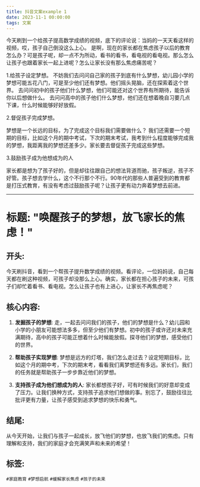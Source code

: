 ```yaml
---
title: 抖音文案example 1
date: 2023-11-1 00:00:00
tags: 文案
---
```


今天刷到一个给孩子提高数学成绩的视频，底下的评论说：当妈的一天天看这样的视频，哎，孩子自己倒没这么上心。 是啊，现在的家长都在焦虑孩子以后的教育怎么办？可是孩子呢，却一点不为所动，看书的看书，看电视的看电视。那么怎么让孩子也跟着家长一起上进呢？怎么让家长没有那么焦虑痛苦呢？

1.给孩子设定梦想。
不妨我们去问问自己家的孩子到底有什么梦想，幼儿园小学的梦想可能五花八门，可是至少他们还有梦想。他们摇头晃脑，还在探索着这个世界。
去问问初中的孩子他们什么梦想，他们可能还对这个世界有所期待，能告诉你以后想做什么。
去问问高中的孩子他们什么梦想，他们还在想着晚自习要几点下课，什么时候能够好好放假。

2.督促孩子完成梦想。

梦想是一个长远的目标，为了完成这个目标我们需要做什么？
我们还需要一个短期的目标，比如这个月的期中考试，下次的期末考试，我考到什么程度能够完成我的梦想，我距离我的梦想还差多少。家长要去督促孩子完成这些梦想。


3.鼓励孩子成为他想成为的人

家长都是想为了孩子好的，但是却往往跟自己的想法背道而驰，孩子叛逆，孩子不好管。孩子想去学什么，这个不行那个不行。90年代的那些人普遍受到的教育都是打压式教育，有没有考虑过鼓励孩子呢？让孩子更有动力奔着梦想去前进。

----

# 标题: "唤醒孩子的梦想，放飞家长的焦虑！"

## 开头:
今天刷抖音，看到一个帮孩子提升数学成绩的视频。看评论，一位妈妈说，自己每天都在刷这种视频，可孩子却没那么上心。确实，家长都在担心孩子的未来，可孩子们却忙着看书、看电视。怎么让孩子也有上进心，让家长不再焦虑呢？

## 核心内容:
1. **发掘孩子的梦想**:
   走，一起去问问我们的孩子，他们的梦想是什么？幼儿园和小学的小朋友可能想法多多，但至少他们有梦想。初中的孩子或许还对未来充满期待，高中的孩子可能正想着什么时候能放假。探寻他们的梦想，感受他们的世界。

2. **帮助孩子实现梦想**:
   梦想是远方的灯塔，我们怎么走过去？设定短期目标，比如这个月的期中考，下次的期末考，看看我们离梦想还有多远。家长们，我们的任务就是帮助孩子一步步靠近他们的梦想。

3. **支持孩子成为他们想成为的人**:
   家长都想孩子好，可有时候我们的好意却变成了压力。让我们换种方式，支持孩子追求他们想做的事。别忘了，鼓励往往比批评更有力量，让孩子感受到追求梦想的快乐和勇气。

## 结尾:
从今天开始，让我们与孩子一起成长，放飞他们的梦想，也放飞我们的焦虑。只有理解和支持，我们的家庭才会充满笑声和未来的希望！

## 标签: 
`#家庭教育` `#梦想启航` `#缓解家长焦虑` `#孩子的未来`
